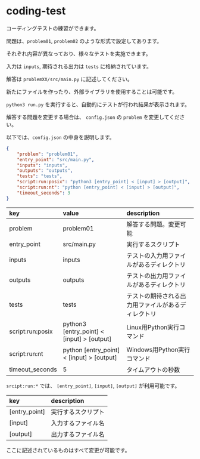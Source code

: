 # coding-test

コーディングテストの練習ができます。

問題は、`problem01`, `problem02` のような形式で設定してあります。

それぞれ内容が異なっており、様々なテストを実施できます。

入力は `inputs`, 期待される出力は `tests` に格納されています。

解答は `problemXX/src/main.py` に記述してください。

新たにファイルを作ったり、外部ライブラリを使用することは可能です。

`python3 run.py` を実行すると、自動的にテストが行われ結果が表示されます。

解答する問題を変更する場合は、 `config.json` の `problem` を変更してください。

以下では、`config.json` の中身を説明します。

```json
{
    "problem": "problem01",
    "entry_point": "src/main.py",
    "inputs": "inputs",
    "outputs": "outputs",
    "tests": "tests",
    "script:run:posix": "python3 [entry_point] < [input] > [output]",
    "script:run:nt": "python [entry_point] < [input] > [output]",
    "timeout_seconds": 3
}
```

|key|value|description|
|:--|:--|:--|
|problem|problem01|解答する問題。変更可能|
|entry_point|src/main.py|実行するスクリプト|
|inputs|inputs|テストの入力用ファイルがあるディレクトリ|
|outputs|outputs|テストの出力用ファイルがあるディレクトリ|
|tests|tests|テストの期待される出力用ファイルがあるディレクトリ|
|script:run:posix|python3 [entry_point] < [input] > [output]|Linux用Python実行コマンド|
|script:run:nt|python [entry_point] < [input] > [output]|Windows用Python実行コマンド|
|timeout_seconds|5|タイムアウトの秒数|

`srcipt:run:*` では、 `[entry_point]`, `[input]`, `[output]` が利用可能です。

|key|description|
|:--|:--|
|[entry_point]|実行するスクリプト|
|[input]|入力するファイル名|
|[output]|出力するファイル名|

ここに記述されているものはすべて変更が可能です。
